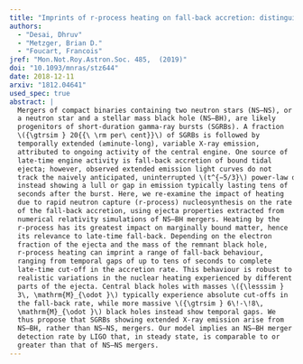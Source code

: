 ```yaml
---
title: "Imprints of r-process heating on fall-back accretion: distinguishing black hole–neutron star from double neutron star mergers"
authors:
  - "Desai, Dhruv"
  - "Metzger, Brian D."
  - "Foucart, Francois"
jref: "Mon.Not.Roy.Astron.Soc. 485,  (2019)"
doi: "10.1093/mnras/stz644"
date: 2018-12-11
arxiv: "1812.04641"
used_spec: true
abstract: |
  Mergers of compact binaries containing two neutron stars (NS–NS), or
  a neutron star and a stellar mass black hole (NS–BH), are likely
  progenitors of short-duration gamma-ray bursts (SGRBs). A fraction
  \({\gtrsim } 20{{\ \rm per\ cent}}\) of SGRBs is followed by
  temporally extended (≳minute-long), variable X-ray emission,
  attributed to ongoing activity of the central engine. One source of
  late-time engine activity is fall-back accretion of bound tidal
  ejecta; however, observed extended emission light curves do not
  track the naively anticipated, uninterrupted \(t^{−5/3}\) power-law decay,
  instead showing a lull or gap in emission typically lasting tens of
  seconds after the burst. Here, we re-examine the impact of heating
  due to rapid neutron capture (r-process) nucleosynthesis on the rate
  of the fall-back accretion, using ejecta properties extracted from
  numerical relativity simulations of NS–BH mergers. Heating by the
  r-process has its greatest impact on marginally bound matter, hence
  its relevance to late-time fall-back. Depending on the electron
  fraction of the ejecta and the mass of the remnant black hole,
  r-process heating can imprint a range of fall-back behaviour,
  ranging from temporal gaps of up to tens of seconds to complete
  late-time cut-off in the accretion rate. This behaviour is robust to
  realistic variations in the nuclear heating experienced by different
  parts of the ejecta. Central black holes with masses \({\lesssim }
  3\, \mathrm{M}_{\odot }\) typically experience absolute cut-offs in
  the fall-back rate, while more massive \({\gtrsim } 6\!-\!8\,
  \mathrm{M}_{\odot }\) black holes instead show temporal gaps. We
  thus propose that SGRBs showing extended X-ray emission arise from
  NS–BH, rather than NS–NS, mergers. Our model implies an NS–BH merger
  detection rate by LIGO that, in steady state, is comparable to or
  greater than that of NS–NS mergers.
---
```

